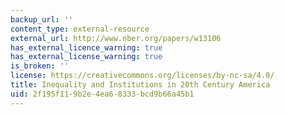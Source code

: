 ```yaml
---
backup_url: ''
content_type: external-resource
external_url: http://www.nber.org/papers/w13106
has_external_licence_warning: true
has_external_license_warning: true
is_broken: ''
license: https://creativecommons.org/licenses/by-nc-sa/4.0/
title: Inequality and Institutions in 20th Century America
uid: 2f195f11-9b2e-4ea6-8333-bcd9b66a45b1
---
```

